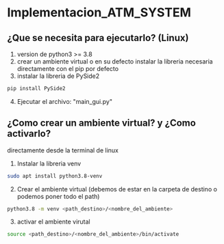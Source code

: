 # Implementacion_ATM_SYSTEM

## ¿Que se necesita para ejecutarlo? (Linux)

1. version de python3 >= 3.8
2. crear un ambiente virtual o en su defecto instalar la libreria necesaria directamente con el pip por defecto
3. instalar la libreria de PySide2
```bash
pip install PySide2
```
4. Ejecutar el archivo: "main_gui.py"

## ¿Como crear un ambiente virtual? y ¿Como activarlo?

directamente desde la terminal de linux

1. Instalar la libreria venv
```bash
sudo apt install python3.8-venv
```

2. Crear el ambiente virtual (debemos de estar en la carpeta de destino o podemos poner todo el path)
```bash
python3.8 -m venv <path_destino>/<nombre_del_ambiente>
```

3. activar el ambiente virutal
```bash
source <path_destino>/<nombre_del_ambiente>/bin/activate
```

